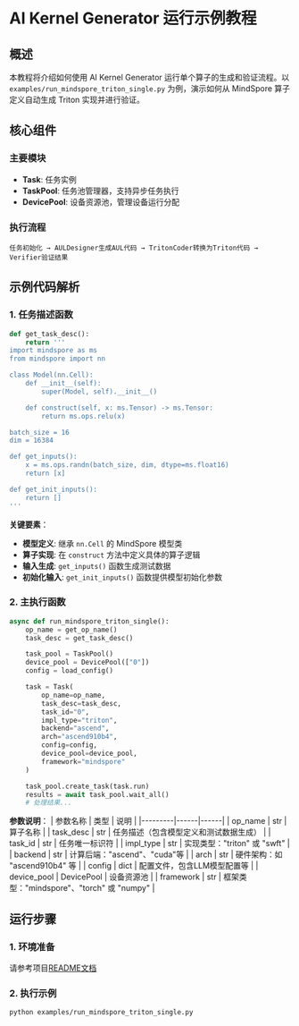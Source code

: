 # AI Kernel Generator 运行示例教程

## 概述

本教程将介绍如何使用 AI Kernel Generator 运行单个算子的生成和验证流程。以 `examples/run_mindspore_triton_single.py` 为例，演示如何从 MindSpore 算子定义自动生成 Triton 实现并进行验证。

## 核心组件

### 主要模块
- **Task**: 任务实例
- **TaskPool**: 任务池管理器，支持异步任务执行
- **DevicePool**: 设备资源池，管理设备运行分配

### 执行流程
```
任务初始化 → AULDesigner生成AUL代码 → TritonCoder转换为Triton代码 → Verifier验证结果
```

## 示例代码解析

### 1. 任务描述函数

```python
def get_task_desc():
    return '''
import mindspore as ms
from mindspore import nn

class Model(nn.Cell):
    def __init__(self):
        super(Model, self).__init__()

    def construct(self, x: ms.Tensor) -> ms.Tensor:
        return ms.ops.relu(x)

batch_size = 16
dim = 16384

def get_inputs():
    x = ms.ops.randn(batch_size, dim, dtype=ms.float16)
    return [x]

def get_init_inputs():
    return []
'''
```

**关键要素**：
- **模型定义**: 继承 `nn.Cell` 的 MindSpore 模型类
- **算子实现**: 在 `construct` 方法中定义具体的算子逻辑
- **输入生成**: `get_inputs()` 函数生成测试数据
- **初始化输入**: `get_init_inputs()` 函数提供模型初始化参数

### 2. 主执行函数

```python
async def run_mindspore_triton_single():
    op_name = get_op_name()
    task_desc = get_task_desc()

    task_pool = TaskPool()
    device_pool = DevicePool(["0"])
    config = load_config()

    task = Task(
        op_name=op_name,
        task_desc=task_desc,
        task_id="0",
        impl_type="triton",
        backend="ascend",
        arch="ascend910b4",
        config=config,
        device_pool=device_pool,
        framework="mindspore"
    )

    task_pool.create_task(task.run)
    results = await task_pool.wait_all()
    # 处理结果...
```

**参数说明**：
| 参数名称 | 类型 | 说明 |
|---------|------|------|
| op_name | str | 算子名称 |
| task_desc | str | 任务描述（包含模型定义和测试数据生成） |
| task_id | str | 任务唯一标识符 |
| impl_type | str | 实现类型："triton" 或 "swft" |
| backend | str | 计算后端："ascend"、"cuda"等 |
| arch | str | 硬件架构：如 "ascend910b4" 等 |
| config | dict | 配置文件，包含LLM模型配置等 |
| device_pool | DevicePool | 设备资源池 |
| framework | str | 框架类型："mindspore"、"torch" 或 "numpy" |

## 运行步骤

### 1. 环境准备

请参考项目[README文档](../README.md)

### 2. 执行示例

```bash
python examples/run_mindspore_triton_single.py
```
